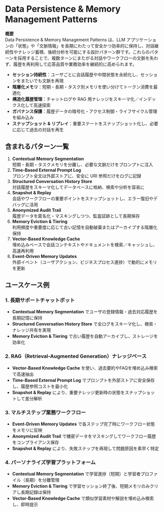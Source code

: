# Data Persistence & Memory Management Patterns

**概要**  
Data Persistence & Memory Management Patterns は、LLM アプリケーションの「状態」や「文脈情報」を長期にわたって安全かつ効率的に保持し、対話継続性やナレッジ蓄積、後続分析を可能にする設計パターン群です。これらのパターンを採用することで、複数ターンにまたがる対話やワークフローの文脈を失わず、履歴を再利用して応答品質や業務効率を継続的に高められます。

- **セッション持続性**：ユーザごとに会話履歴や中間状態を永続化し、セッションをまたいでも文脈を再現  
- **階層化メモリ**：短期・長期・タスク別メモリを使い分けてトークン消費を最適化  
- **構造化履歴管理**：チャットログや RAG 用ナレッジをスキーマ化／インデックス化して高速探索  
- **ガバナンス保護**：履歴データの暗号化・アクセス制御・ライフサイクル管理を組み込み  
- **スナップショット & リプレイ**：重要ステートをスナップショット化し、必要に応じて過去の対話を再生

## 含まれるパターン一覧

1. **Contextual Memory Segmentation**  
   短期・長期・タスクメモリを分離し、必要な文脈だけをプロンプトに注入  
2. **Time-Based External Prompt Log**  
   プロンプト全文は外部ストアに、安全に URI 参照だけをログに記録  
3. **Structured Conversation History Store**  
   対話履歴をスキーマ化してデータベースに格納、検索や分析を容易に  
4. **Snapshot & Replay**  
   会話やワークフローの重要ポイントをスナップショットし、エラー復旧やデバッグに活用  
5. **Anonymized Audit Trail**  
   履歴データを匿名化・マスキングしつつ、監査証跡として長期保存  
6. **Memory Eviction & Tiering**  
   利用頻度や重要度に応じて古い記憶を自動破棄またはアーカイブする階層化保持  
7. **Vector-Based Knowledge Cache**  
   埋め込みベースで会話コンテキストやドキュメントを検索／キャッシュし、高速再利用  
8. **Event-Driven Memory Updates**  
   外部イベント（ユーザアクション、ビジネスプロセス進捗）で動的にメモリを更新  

## ユースケース例

### 1. 長期サポートチャットボット  

- **Contextual Memory Segmentation** でユーザの登録情報・過去対応履歴を長期記憶に保持  
- **Structured Conversation History Store** で全ログをスキーマ化し、検索・ナレッジ共有を実現  
- **Memory Eviction & Tiering** で古い履歴を自動アーカイブし、ストレージを効率化  

### 2. RAG（Retrieval-Augmented Generation）ナレッジベース  

- **Vector-Based Knowledge Cache** を使い、過去要約やFAQを埋め込み検索で高速抽出  
- **Time-Based External Prompt Log** でプロンプトを外部ストアに安全保存し、履歴参照コストを最小化  
- **Snapshot & Replay** により、重要ナレッジ更新時の状態をスナップショットして差分解析  

### 3. マルチステップ業務ワークフロー  

- **Event-Driven Memory Updates** で各ステップ完了時にワークフロー状態をメモリに反映  
- **Anonymized Audit Trail** で機密データをマスキングしてワークフロー履歴をコンプライアンス保存  
- **Snapshot & Replay** により、失敗ステップを再現して問題原因を素早く特定  

### 4. パーソナライズ学習プラットフォーム  

- **Contextual Memory Segmentation** で学習進捗（短期）と学習者プロファイル（長期）を分離管理  
- **Memory Eviction & Tiering** で学習セッション終了後、短期メモリのみクリアし長期記録は保持  
- **Vector-Based Knowledge Cache** で類似学習素材や解説を埋め込み検索し、即時提示  
